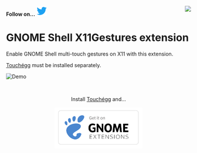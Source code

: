**Follow on...** [![Twitter](.github/images/twitter.png "Twitter")](https://twitter.com/Jose__Exposito) <a href="https://www.paypal.com/cgi-bin/webscr?cmd=_donations&business=FT2KS37PVG8PU&currency_code=EUR&source=url"><img align="right"  src="https://www.paypalobjects.com/en_US/i/btn/btn_donate_LG.gif"></a>


# GNOME Shell X11Gestures extension

Enable GNOME Shell multi-touch gestures on X11 with this extension.

[Touchégg](https://github.com/JoseExposito/touchegg) must be installed separately.

![Demo](.github/images/demo.gif)

<br />

<div align="center">

  Install [Touchégg](https://github.com/JoseExposito/touchegg#readme) and...

  <a href='https://extensions.gnome.org/extension/4033/x11-gestures/'>
    <img width='240' alt='Download on GNOME Shell Extensions' src='.github/images/get-it-on-ego.svg'/>
  </a>
</div>
